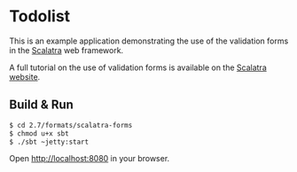 # Todolist #

This is an example application demonstrating the use of the validation forms
in the [Scalatra](http://scalatra.org) web framework.

A full tutorial on the use of validation forms is available on the
[Scalatra website](http://scalatra.org/guides/2.7/formats/forms.html).

## Build & Run ##

```sh
$ cd 2.7/formats/scalatra-forms
$ chmod u+x sbt
$ ./sbt ~jetty:start
```

Open [http://localhost:8080](http://localhost:8080) in your browser.
